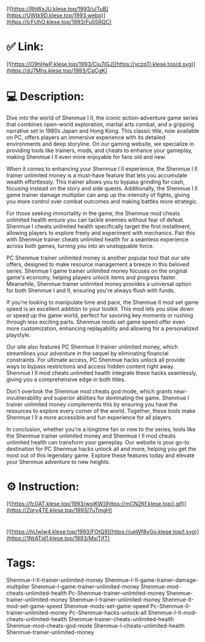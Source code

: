 [![https://RhWxJU.klese.top/1993/uITuB](https://UWtk9D.klese.top/1993.webp)](https://lcFUhO.klese.top/1993/Fu55RQC)
# ✅ Link:
[![https://O9hHwP.klese.top/1993/Ciu7lGJ](https://vczpTl.klese.top/d.svg)](https://dJ7Mhs.klese.top/1993/CqCgK)
# 💻 Description:
Dive into the world of Shenmue I II, the iconic action-adventure game series that combines open-world exploration, martial arts combat, and a gripping narrative set in 1980s Japan and Hong Kong. This classic title, now available on PC, offers players an immersive experience with its detailed environments and deep storyline. On our gaming website, we specialize in providing tools like trainers, mods, and cheats to enhance your gameplay, making Shenmue I II even more enjoyable for fans old and new.



When it comes to enhancing your Shenmue I II experience, the Shenmue I II trainer unlimited money is a must-have feature that lets you accumulate wealth effortlessly. This trainer allows you to bypass grinding for cash, focusing instead on the story and side quests. Additionally, the Shenmue I II game trainer damage multiplier can amp up the intensity of fights, giving you more control over combat outcomes and making battles more strategic.



For those seeking immortality in the game, the Shenmue mod cheats unlimited health ensure you can tackle enemies without fear of defeat. Shenmue I cheats unlimited health specifically target the first installment, allowing players to explore freely and experiment with mechanics. Pair this with Shenmue trainer cheats unlimited health for a seamless experience across both games, turning you into an unstoppable force.



PC Shenmue trainer unlimited money is another popular tool that our site offers, designed to make resource management a breeze in this beloved series. Shenmue I game trainer unlimited money focuses on the original game's economy, helping players unlock items and progress faster. Meanwhile, Shenmue trainer unlimited money provides a universal option for both Shenmue I and II, ensuring you're always flush with funds.



If you're looking to manipulate time and pace, the Shenmue II mod set game speed is an excellent addition to your toolkit. This mod lets you slow down or speed up the game world, perfect for savoring key moments or rushing through less exciting parts. Shenmue mods set game speed offer even more customization, enhancing replayability and allowing for a personalized playstyle.



Our site also features PC Shenmue II trainer unlimited money, which streamlines your adventure in the sequel by eliminating financial constraints. For ultimate access, PC Shenmue hacks unlock all provide ways to bypass restrictions and access hidden content right away. Shenmue I II mod cheats unlimited health integrate these hacks seamlessly, giving you a comprehensive edge in both titles.



Don't overlook the Shenmue mod cheats god mode, which grants near-invulnerability and superior abilities for dominating the game. Shenmue I trainer unlimited money complements this by ensuring you have the resources to explore every corner of the world. Together, these tools make Shenmue I II a more accessible and fun experience for all players.



In conclusion, whether you're a longtime fan or new to the series, tools like the Shenmue trainer unlimited money and Shenmue I II mod cheats unlimited health can transform your gameplay. Our website is your go-to destination for PC Shenmue hacks unlock all and more, helping you get the most out of this legendary game. Explore these features today and elevate your Shenmue adventure to new heights.

# ⚙️ Instruction:
[![https://fc0AT.klese.top/1993/woiKW](https://mCN2Kf.klese.top/i.gif)](https://Zqry4TE.klese.top/1993/7uTmgH)
#
[![https://hUwIw4.klese.top/1993/FOtQ9](https://ueWf8yGo.klese.top/l.svg)](https://1NtATid1.klese.top/1993/MsiTjfT)
# Tags:
Shenmue-I-II-trainer-unlimited-money Shenmue-I-II-game-trainer-damage-multiplier Shenmue-I-game-trainer-unlimited-money Shenmue-mod-cheats-unlimited-health Pc-Shenmue-trainer-unlimited-money Shenmue-trainer-unlimited-money Shenmue-I-trainer-unlimited-money Shenmue-II-mod-set-game-speed Shenmue-mods-set-game-speed Pc-Shenmue-II-trainer-unlimited-money Pc-Shenmue-hacks-unlock-all Shenmue-I-II-mod-cheats-unlimited-health Shenmue-trainer-cheats-unlimited-health Shenmue-mod-cheats-god-mode Shenmue-I-cheats-unlimited-health Shenmue-trainer-unlimited-money






